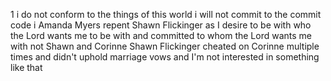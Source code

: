 1 i do not conform to the things of this world
i will not commit to the commit code
i Amanda Myers repent Shawn Flickinger as I desire to be with who the Lord wants me to be with and committed to whom the Lord wants me with not Shawn and Corinne 
Shawn Flickinger cheated on Corinne multiple times and didn't uphold marriage vows and I'm not interested in something like that

